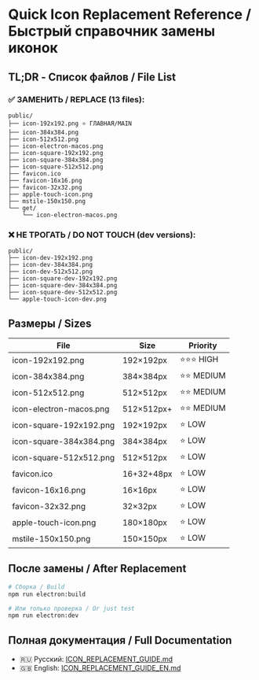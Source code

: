 # Quick Icon Replacement Reference / Быстрый справочник замены иконок

## TL;DR - Список файлов / File List

### ✅ ЗАМЕНИТЬ / REPLACE (13 files):

```
public/
├── icon-192x192.png ⭐ ГЛАВНАЯ/MAIN
├── icon-384x384.png
├── icon-512x512.png
├── icon-electron-macos.png
├── icon-square-192x192.png
├── icon-square-384x384.png
├── icon-square-512x512.png
├── favicon.ico
├── favicon-16x16.png
├── favicon-32x32.png
├── apple-touch-icon.png
├── mstile-150x150.png
└── get/
    └── icon-electron-macos.png
```

### ❌ НЕ ТРОГАТЬ / DO NOT TOUCH (dev versions):

```
public/
├── icon-dev-192x192.png
├── icon-dev-384x384.png
├── icon-dev-512x512.png
├── icon-square-dev-192x192.png
├── icon-square-dev-384x384.png
├── icon-square-dev-512x512.png
└── apple-touch-icon-dev.png
```

## Размеры / Sizes

| File | Size | Priority |
|------|------|----------|
| icon-192x192.png | 192×192px | ⭐⭐⭐ HIGH |
| icon-384x384.png | 384×384px | ⭐⭐ MEDIUM |
| icon-512x512.png | 512×512px | ⭐⭐ MEDIUM |
| icon-electron-macos.png | 512×512px+ | ⭐⭐ MEDIUM |
| icon-square-192x192.png | 192×192px | ⭐ LOW |
| icon-square-384x384.png | 384×384px | ⭐ LOW |
| icon-square-512x512.png | 512×512px | ⭐ LOW |
| favicon.ico | 16+32+48px | ⭐ LOW |
| favicon-16x16.png | 16×16px | ⭐ LOW |
| favicon-32x32.png | 32×32px | ⭐ LOW |
| apple-touch-icon.png | 180×180px | ⭐ LOW |
| mstile-150x150.png | 150×150px | ⭐ LOW |

## После замены / After Replacement

```bash
# Сборка / Build
npm run electron:build

# Или только проверка / Or just test
npm run electron:dev
```

## Полная документация / Full Documentation

- 🇷🇺 Русский: [ICON_REPLACEMENT_GUIDE.md](./ICON_REPLACEMENT_GUIDE.md)
- 🇬🇧 English: [ICON_REPLACEMENT_GUIDE_EN.md](./ICON_REPLACEMENT_GUIDE_EN.md)
